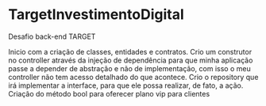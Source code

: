 # TargetInvestimentoDigital
Desafio back-end TARGET

Inicio com a criação de classes, entidades e contratos. 
Crio um construtor no controller através da injeção de dependência para que minha aplicação passe a depender de abstração e não de implementação, com isso o meu controller não tem acesso detalhado do que acontece. 
Crio o repository que irá implementar a interface, para que ele possa realizar, de fato, a ação. 
Criação do método bool para oferecer plano vip para clientes
